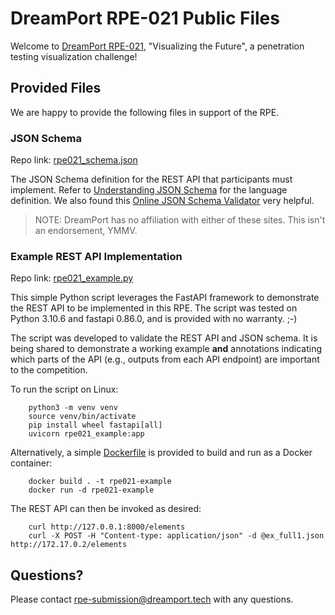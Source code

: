 # DreamPort RPE-021 Public Files

Welcome to [DreamPort RPE-021](https://dreamport.tech/events/event-rpe-021-visualizing-the-future.php), "Visualizing the Future", a penetration testing visualization challenge!

## Provided Files

We are happy to provide the following files in support of the RPE.

### JSON Schema

Repo link: [rpe021_schema.json](/rpe021_schema.json)

The JSON Schema definition for the REST API that participants must implement. Refer to [Understanding JSON Schema](https://json-schema.org/understanding-json-schema/index.html) for the language definition. We also found this [Online JSON Schema Validator](https://www.jsonschemavalidator.net/) very helpful.

> NOTE: DreamPort has no affiliation with either of these sites. This isn't an endorsement, YMMV.

### Example REST API Implementation

Repo link: [rpe021_example.py](/rpe021_example.py)

This simple Python script leverages the FastAPI framework to demonstrate the REST API to be implemented in this RPE. The script was tested on Python 3.10.6 and fastapi 0.86.0, and is provided with no warranty. ;-)

The script was developed to validate the REST API and JSON schema. It is being shared to demonstrate a working example **and** annotations indicating which parts of the API (e.g., outputs from each API endpoint) are important to the competition.

To run the script on Linux:

        python3 -m venv venv
        source venv/bin/activate
        pip install wheel fastapi[all]
        uvicorn rpe021_example:app

Alternatively, a simple [Dockerfile](/Dockerfile) is provided to build and run as a Docker container:

        docker build . -t rpe021-example
        docker run -d rpe021-example

The REST API can then be invoked as desired:

        curl http://127.0.0.1:8000/elements
        curl -X POST -H "Content-type: application/json" -d @ex_full1.json http://172.17.0.2/elements

## Questions?

Please contact [rpe-submission@dreamport.tech](mailto:rpe-submission@dreamport.tech) with any questions.
